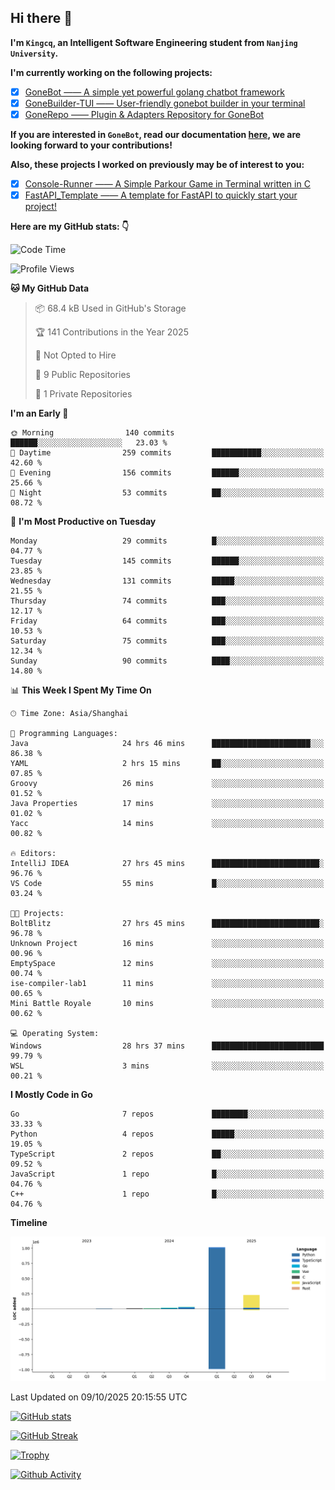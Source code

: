 ## Hi there 👋

**I'm `Kingcq`, an Intelligent Software Engineering student from `Nanjing University`.**

**I'm currently working on the following projects:**

- [x] [GoneBot —— A simple yet powerful golang chatbot framework](https://github.com/gonebot-dev/gonebot)
- [x] [GoneBuilder-TUI —— User-friendly gonebot builder in your terminal](https://github.com/gonebot-dev/gonebuilder-tui)
- [x] [GoneRepo —— Plugin & Adapters Repository for GoneBot](https://github.com/gonebot-dev/gonerepo)

**If you are interested in `GoneBot`, read our documentation [here](https://gonebot-dev.github.io/), we are looking forward to your contributions!**

**Also, these projects I worked on previously may be of interest to you:**

- [x] [Console-Runner —— A Simple Parkour Game in Terminal written in C](https://github.com/Kingcxp/Console-Runners)
- [x] [FastAPI_Template —— A template for FastAPI to quickly start your project!](https://github.com/Kingcxp/FastAPI_Template)

**Here are my GitHub stats: 👇**
<!--START_SECTION:waka-->
![Code Time](http://img.shields.io/badge/Code%20Time-1%2C921%20hrs%204%20mins-blue)

![Profile Views](http://img.shields.io/badge/Profile%20Views-2-blue)

**🐱 My GitHub Data** 

> 📦 68.4 kB Used in GitHub's Storage 
 > 
> 🏆 141 Contributions in the Year 2025
 > 
> 🚫 Not Opted to Hire
 > 
> 📜 9 Public Repositories 
 > 
> 🔑 1 Private Repositories 
 > 
**I'm an Early 🐤** 

```text
🌞 Morning                140 commits         ██████░░░░░░░░░░░░░░░░░░░   23.03 % 
🌆 Daytime                259 commits         ███████████░░░░░░░░░░░░░░   42.60 % 
🌃 Evening                156 commits         ██████░░░░░░░░░░░░░░░░░░░   25.66 % 
🌙 Night                  53 commits          ██░░░░░░░░░░░░░░░░░░░░░░░   08.72 % 
```
📅 **I'm Most Productive on Tuesday** 

```text
Monday                   29 commits          █░░░░░░░░░░░░░░░░░░░░░░░░   04.77 % 
Tuesday                  145 commits         ██████░░░░░░░░░░░░░░░░░░░   23.85 % 
Wednesday                131 commits         █████░░░░░░░░░░░░░░░░░░░░   21.55 % 
Thursday                 74 commits          ███░░░░░░░░░░░░░░░░░░░░░░   12.17 % 
Friday                   64 commits          ███░░░░░░░░░░░░░░░░░░░░░░   10.53 % 
Saturday                 75 commits          ███░░░░░░░░░░░░░░░░░░░░░░   12.34 % 
Sunday                   90 commits          ████░░░░░░░░░░░░░░░░░░░░░   14.80 % 
```


📊 **This Week I Spent My Time On** 

```text
🕑︎ Time Zone: Asia/Shanghai

💬 Programming Languages: 
Java                     24 hrs 46 mins      ██████████████████████░░░   86.38 % 
YAML                     2 hrs 15 mins       ██░░░░░░░░░░░░░░░░░░░░░░░   07.85 % 
Groovy                   26 mins             ░░░░░░░░░░░░░░░░░░░░░░░░░   01.52 % 
Java Properties          17 mins             ░░░░░░░░░░░░░░░░░░░░░░░░░   01.02 % 
Yacc                     14 mins             ░░░░░░░░░░░░░░░░░░░░░░░░░   00.82 % 

🔥 Editors: 
IntelliJ IDEA            27 hrs 45 mins      ████████████████████████░   96.76 % 
VS Code                  55 mins             █░░░░░░░░░░░░░░░░░░░░░░░░   03.24 % 

🐱‍💻 Projects: 
BoltBlitz                27 hrs 45 mins      ████████████████████████░   96.78 % 
Unknown Project          16 mins             ░░░░░░░░░░░░░░░░░░░░░░░░░   00.96 % 
EmptySpace               12 mins             ░░░░░░░░░░░░░░░░░░░░░░░░░   00.74 % 
ise-compiler-lab1        11 mins             ░░░░░░░░░░░░░░░░░░░░░░░░░   00.65 % 
Mini Battle Royale       10 mins             ░░░░░░░░░░░░░░░░░░░░░░░░░   00.62 % 

💻 Operating System: 
Windows                  28 hrs 37 mins      █████████████████████████   99.79 % 
WSL                      3 mins              ░░░░░░░░░░░░░░░░░░░░░░░░░   00.21 % 
```

**I Mostly Code in Go** 

```text
Go                       7 repos             ████████░░░░░░░░░░░░░░░░░   33.33 % 
Python                   4 repos             █████░░░░░░░░░░░░░░░░░░░░   19.05 % 
TypeScript               2 repos             ██░░░░░░░░░░░░░░░░░░░░░░░   09.52 % 
JavaScript               1 repo              █░░░░░░░░░░░░░░░░░░░░░░░░   04.76 % 
C++                      1 repo              █░░░░░░░░░░░░░░░░░░░░░░░░   04.76 % 
```



**Timeline**

![Lines of Code chart](https://raw.githubusercontent.com/Kingcxp/Kingcxp/main/assets/bar_graph.png)


 Last Updated on 09/10/2025 20:15:55 UTC
<!--END_SECTION:waka-->

[![GitHub stats](https://github-readme-stats.vercel.app/api?username=Kingcxp&show_icons=true&count_private=true&theme=aura&hide_border=true&icon_color=FF4500&text_color=76EE00)](https://github.com/anuraghazra/github-readme-stats)    

[![GitHub Streak](https://github-readme-streak-stats.herokuapp.com/?user=Kingcxp&hide_border=true&theme=catppuccin-macchiato)](https://git.io/streak-stats)

[![Trophy](https://github-profile-trophy.vercel.app/?username=Kingcxp&theme=dracula)](https://github.com/ryo-ma/github-profile-trophy)

[![Github Activity](https://github-readme-activity-graph.vercel.app/graph?username=Kingcxp&theme=tokyo-night&hide_border=true)](https://github.com/ashutosh00710/github-readme-activity-graph)